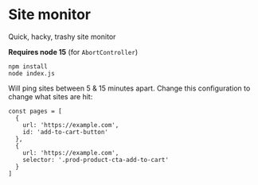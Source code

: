 # Site monitor

Quick, hacky, trashy site monitor

**Requires node 15** (for `AbortController`)

```
npm install
node index.js
```

Will ping sites between 5 & 15 minutes apart. Change this configuration to change what sites are hit:

```
const pages = [
  {
    url: 'https://example.com',
    id: 'add-to-cart-button'
  },
  {
    url: 'https://example.com',
    selector: '.prod-product-cta-add-to-cart'
  }
]
```
